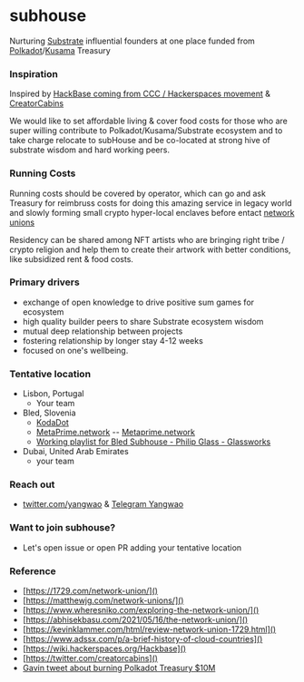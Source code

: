 # subhouse
Nurturing [Substrate](https://substrate.io/) influential founders at one place funded from [Polkadot](https://polkadot.network/)/[Kusama](https://kusama.network/) Treasury

### Inspiration
Inspired by [HackBase coming from CCC / Hackerspaces movement](https://wiki.hackerspaces.org/Hackbase) & [CreatorCabins](https://twitter.com/creatorcabins) 

We would like to set affordable living & cover food costs for those who are super willing contribute to Polkadot/Kusama/Substrate ecosystem and to take charge relocate to subHouse and be co-located at strong hive of substrate wisdom and hard working peers.

### Running Costs

Running costs should be covered by operator, which can go and ask Treasury for reimbruss costs for doing this amazing service in legacy world and slowly forming small crypto hyper-local enclaves before entact [network unions](https://1729.com/network-union/)

Residency can be shared among NFT artists who are bringing right tribe / crypto religion and help them to create their artwork with better conditions, like subsidized rent & food costs.

### Primary drivers
- exchange of open knowledge to drive positive sum games for ecosystem
- high quality builder peers to share Substrate ecosystem wisdom 
- mutual deep relationship between projects
- fostering relationship by longer stay 4-12 weeks
- focused on one's wellbeing.

### Tentative location
- Lisbon, Portugal
  - Your team
- Bled, Slovenia
  - [KodaDot](https://twitter.com/kodadot)
  - [MetaPrime.network](https://twitter.com/metaprime_net) -- [Metaprime.network](https://Metaprime.network)   
  - [Working playlist for Bled Subhouse - Philip Glass - Glassworks](https://open.spotify.com/playlist/0egM06rkrN1M5j4SbSYMaO?si=12912b4a6b60430e)
- Dubai, United Arab Emirates
  - your team

### Reach out
- [twitter.com/yangwao](https://twitter.com/yangwao) & [Telegram Yangwao](https://t.me/yangwao)

### Want to join subhouse?
- Let's open issue or open PR adding your tentative location

### Reference 
- [https://1729.com/network-union/]()
- [https://matthewjg.com/network-unions/]()
- [https://www.wheresniko.com/exploring-the-network-union/]()
- [https://abhisekbasu.com/2021/05/16/the-network-union/]()
- [https://kevinklammer.com/html/review-network-union-1729.html]()
- [https://www.adssx.com/p/a-brief-history-of-cloud-countries]()
- [https://wiki.hackerspaces.org/Hackbase]()
- [https://twitter.com/creatorcabins]()
- [Gavin tweet about burning Polkadot Treasury $10M](https://twitter.com/gavofyork/status/1449685017538535426)
